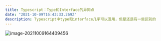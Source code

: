 ```yaml
---
title: Typescript：Type和Interface的异同点
date: "2021-10-09T16:43:33.269Z"
description: Typescript中type和interface几乎可以混用，但是还是有一些区别的
---
```


![image-20211009164409456](https://obs-1d2f.oss-cn-hangzhou.aliyuncs.com/images/image-20211009164409456.png)


